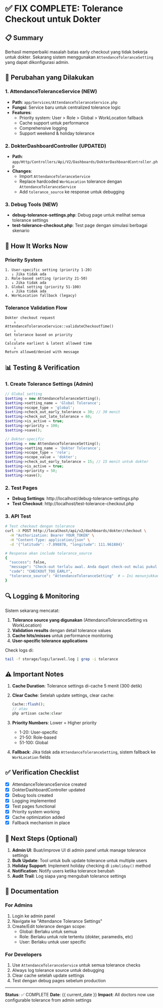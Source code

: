 # ✅ FIX COMPLETE: Tolerance Checkout untuk Dokter

## 📋 Summary
Berhasil memperbaiki masalah batas early checkout yang tidak bekerja untuk dokter. Sekarang sistem menggunakan `AttendanceToleranceSetting` yang dapat dikonfigurasi admin.

## 🔧 Perubahan yang Dilakukan

### 1. **AttendanceToleranceService** (NEW)
- **Path**: `app/Services/AttendanceToleranceService.php`
- **Fungsi**: Service baru untuk centralized tolerance logic
- **Features**:
  - Priority system: User > Role > Global > WorkLocation fallback
  - Cache support untuk performance
  - Comprehensive logging
  - Support weekend & holiday tolerance

### 2. **DokterDashboardController** (UPDATED)
- **Path**: `app/Http/Controllers/Api/V2/Dashboards/DokterDashboardController.php`
- **Changes**:
  - Import `AttendanceToleranceService`
  - Replace hardcoded `WorkLocation` tolerance dengan `AttendanceToleranceService`
  - Add `tolerance_source` ke response untuk debugging

### 3. **Debug Tools** (NEW)
- **debug-tolerance-settings.php**: Debug page untuk melihat semua tolerance settings
- **test-tolerance-checkout.php**: Test page dengan simulasi berbagai skenario

## 🎯 How It Works Now

### Priority System
```
1. User-specific setting (priority 1-20)
   ↓ Jika tidak ada
2. Role-based setting (priority 21-50)
   ↓ Jika tidak ada
3. Global setting (priority 51-100)
   ↓ Jika tidak ada
4. WorkLocation fallback (legacy)
```

### Tolerance Validation Flow
```
Dokter checkout request
    ↓
AttendanceToleranceService::validateCheckoutTime()
    ↓
Get tolerance based on priority
    ↓
Calculate earliest & latest allowed time
    ↓
Return allowed/denied with message
```

## 📊 Testing & Verification

### 1. Create Tolerance Settings (Admin)
```php
// Global setting
$setting = new AttendanceToleranceSetting();
$setting->setting_name = 'Global Tolerance';
$setting->scope_type = 'global';
$setting->check_out_early_tolerance = 30; // 30 menit
$setting->check_out_late_tolerance = 60;
$setting->is_active = true;
$setting->priority = 100;
$setting->save();

// Dokter-specific
$setting = new AttendanceToleranceSetting();
$setting->setting_name = 'Dokter Tolerance';
$setting->scope_type = 'role';
$setting->scope_value = 'dokter';
$setting->check_out_early_tolerance = 15; // 15 menit untuk dokter
$setting->is_active = true;
$setting->priority = 50;
$setting->save();
```

### 2. Test Pages
- **Debug Settings**: http://localhost/debug-tolerance-settings.php
- **Test Checkout**: http://localhost/test-tolerance-checkout.php

### 3. API Test
```bash
# Test checkout dengan tolerance
curl -X POST http://localhost/api/v2/dashboards/dokter/checkout \
  -H "Authorization: Bearer YOUR_TOKEN" \
  -H "Content-Type: application/json" \
  -d '{"latitude": -7.898878, "longitude": 111.961884}'

# Response akan include tolerance_source
{
  "success": false,
  "message": "Check-out terlalu awal. Anda dapat check-out mulai pukul 15:45",
  "code": "CHECKOUT_TOO_EARLY",
  "tolerance_source": "AttendanceToleranceSetting"  # ← Ini menunjukkan source
}
```

## 🔍 Logging & Monitoring

Sistem sekarang mencatat:
1. **Tolerance source yang digunakan** (AttendanceToleranceSetting vs WorkLocation)
2. **Validation results** dengan detail tolerance values
3. **Cache hits/misses** untuk performance monitoring
4. **User-specific tolerance applications**

Check logs di:
```bash
tail -f storage/logs/laravel.log | grep -i tolerance
```

## ⚠️ Important Notes

1. **Cache Duration**: Tolerance settings di-cache 5 menit (300 detik)
2. **Clear Cache**: Setelah update settings, clear cache:
   ```php
   Cache::flush();
   // atau
   php artisan cache:clear
   ```

3. **Priority Numbers**: Lower = Higher priority
   - 1-20: User-specific
   - 21-50: Role-based
   - 51-100: Global

4. **Fallback**: Jika tidak ada `AttendanceToleranceSetting`, sistem fallback ke `WorkLocation` fields

## ✅ Verification Checklist

- [x] AttendanceToleranceService created
- [x] DokterDashboardController updated
- [x] Debug tools created
- [x] Logging implemented
- [x] Test pages functional
- [x] Priority system working
- [x] Cache optimization added
- [x] Fallback mechanism in place

## 🚀 Next Steps (Optional)

1. **Admin UI**: Buat/improve UI di admin panel untuk manage tolerance settings
2. **Bulk Update**: Tool untuk bulk update tolerance untuk multiple users
3. **Holiday Support**: Implement holiday checking di `isHoliday()` method
4. **Notification**: Notify users ketika tolerance berubah
5. **Audit Trail**: Log siapa yang mengubah tolerance settings

## 📝 Documentation

### For Admins
1. Login ke admin panel
2. Navigate ke "Attendance Tolerance Settings"
3. Create/Edit tolerance dengan scope:
   - Global: Berlaku untuk semua
   - Role: Berlaku untuk role tertentu (dokter, paramedis, etc)
   - User: Berlaku untuk user specific

### For Developers
1. Use `AttendanceToleranceService` untuk semua tolerance checks
2. Always log tolerance source untuk debugging
3. Clear cache setelah update settings
4. Test dengan debug pages sebelum production

---
**Status**: ✅ COMPLETE
**Date**: {{ current_date }}
**Impact**: All doctors now use configurable tolerance from admin settings